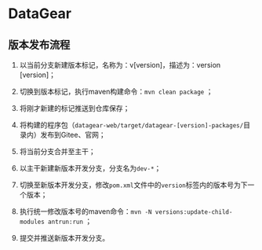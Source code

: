 # DataGear

## 版本发布流程

1. 以当前分支新建版本标记，名称为：v[version]，描述为：version [version]；

2. 切换到版本标记，执行maven构建命令：`mvn clean package` ；

3. 将刚才新建的标记推送到仓库保存；

4. 将构建的程序包（`datagear-web/target/datagear-[version]-packages/`目录内）发布到Gitee、官网；

5. 将当前分支合并至主干；

6. 以主干新建新版本开发分支，分支名为`dev-*`；

7. 切换至新版本开发分支，修改`pom.xml`文件中的`version`标签内的版本号为下一个版本；

8. 执行统一修改版本号的maven命令：`mvn -N versions:update-child-modules antrun:run` ；

9. 提交并推送新版本开发分支。